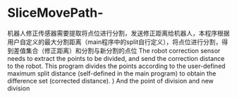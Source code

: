 # SliceMovePath-
机器人修正传感器需要提取将点位进行分割，发送修正距离给机器人，本程序根据用户自定义的最大分割距离（main程序中的split自行定义），将点位进行分割，得到差值集合（修正距离）和分割与新分割的点位 The robot correction sensor needs to extract the points to be divided, and send the correction distance to the robot. This program divides the points according to the user-defined maximum split distance (self-defined in the main program) to obtain the difference set (corrected distance). ) And the point of division and new division
